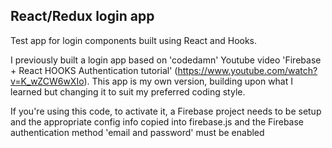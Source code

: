 ## React/Redux login app

Test app for login components built using React and Hooks.

I previously built a login app based on 'codedamn' Youtube video 'Firebase + React HOOKS Authentication tutorial' (https://www.youtube.com/watch?v=K_wZCW6wXIo). This app is my own version, building upon what I learned but changing it to suit my preferred coding style.

If you're using this code, to activate it, a Firebase project needs to be setup and the appropriate config info copied into firebase.js and the Firebase authentication method 'email and password' must be enabled

